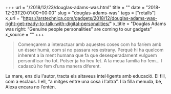 +++
url = "/2018/12/23/douglas-adams-was.html"
title = ""
date = "2018-12-23T20:01:00+00:00"
slug = "douglas-adams-was"
tags = ["retalls"]
x_url = "https://arstechnica.com/gadgets/2018/12/douglas-adams-was-right-get-ready-to-talk-with-digital-personalities/"
x_title = "Douglas Adams was right: “Genuine people personalities” are coming to our gadgets"
x_source = ""
+++


> Començarem a interactuar amb aquestes coses com ho faríem amb un ésser humà, com si no passara res estrany. Perquè hi ha quelcom inherent a la ment humana que fa que desesperadament vulguem personificar-ho tot. Potser ja ho heu fet. A la meua família ho fem… I cadascú ho fem d’una manera diferent.

La mare, ens diu l'autor, tracta els altaveus intel·ligents amb educació. El fill, com a esclaus. I ell, “a mitges entre una cosa i l'altra”. I la filla menuda, bé, Alexa encara no l’entén.
